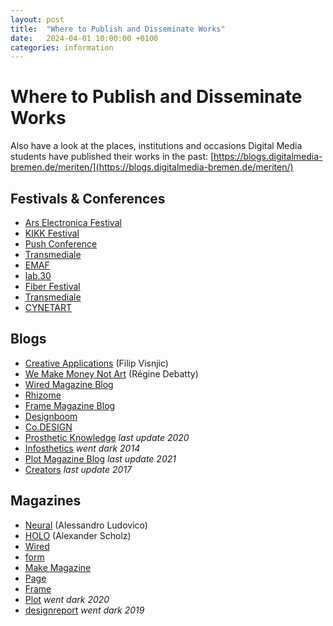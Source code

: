 ```yaml
---
layout: post
title:  "Where to Publish and Disseminate Works"
date:   2024-04-01 10:00:00 +0100
categories: information
---
```


# Where to Publish and Disseminate Works

Also have a look at the places, institutions and occasions Digital Media students have published their works in the past: [https://blogs.digitalmedia-bremen.de/meriten/](https://blogs.digitalmedia-bremen.de/meriten/)

## Festivals & Conferences

- [Ars Electronica Festival ](https://ars.electronica.art)
- [KIKK Festival](https://www.kikk.be/)
- [Push Conference](https://push-conference.com/)
- [Transmediale](https://transmediale.de/)
- [EMAF](https://www.emaf.de/)
- [lab.30](https://www.lab30.de/)
- [Fiber Festival](https://fiberfestival.nl/)
- [Transmediale](http://www.transmediale.de)
- [CYNETART](https://cynetart.org/)

## Blogs

- [Creative Applications](http://www.creativeapplications.net/) (Filip Visnjic)
- [We Make Money Not Art](http://we-make-money-not-art.com) (Régine Debatty)
- [Wired Magazine Blog](https://www.wired.com)
- [Rhizome](http://rhizome.org)
- [Frame Magazine Blog](http://www.frame-digital.com/)
- [Designboom](http://www.designboom.com/)
- [Co.DESIGN](http://www.fastcodesign.com)
- [Prosthetic Knowledge](http://prostheticknowledge.tumblr.com) *last update 2020*
- [Infosthetics](http://infosthetics.com) *went dark 2014* 
- [Plot Magazine Blog](http://www.plotmag.com/blog/) *last update 2021*
- [Creators](https://creators.vice.com) *last update 2017*

## Magazines

- [Neural](http://neural.it)  (Alessandro Ludovico)
- [HOLO](http://holo-magazine.com) (Alexander Scholz)
- [Wired](https://www.wired.com/magazine/)
- [form](http://www.form.de/)
- [Make Magazine](http://makezine.com)
- [Page](http://page-online.de)
- [Frame](https://www.frameweb.com)
- [Plot](http://www.plotmag.com) *went dark 2020*
- [designreport](https://www.designreport.de) *went dark 2019*